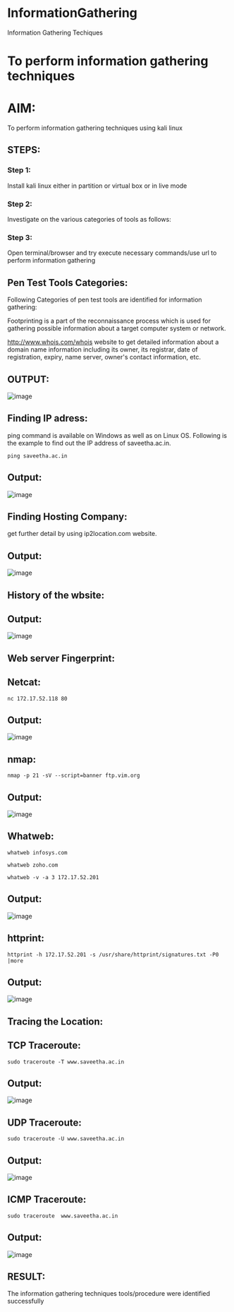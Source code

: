 # InformationGathering
Information Gathering Techiques

# To perform information gathering techniques

# AIM:

To perform information gathering techniques using kali linux 

## STEPS:

### Step 1:

Install kali linux either in partition or virtual box or in live mode

### Step 2:

Investigate on the various categories of tools as follows:

### Step 3:
Open terminal/browser and try execute necessary commands/use url to perform information gathering
## Pen Test Tools Categories:
Following Categories of pen test tools are identified for information gathering:

Footprinting is a part of the reconnaissance process which is used for gathering possible information about a target computer system or network.

http://www.whois.com/whois website to get detailed information about a domain name information including its owner, its registrar, date of registration, expiry, name server, owner's contact information, etc.


## OUTPUT:
![image](https://github.com/SivaramakrishnanBaskar/InformationGathering/assets/119476322/59820041-8367-453e-a81a-a5bccabd606c)


## Finding IP adress:
ping command is available on Windows as well as on Linux OS. Following is the example to find out the IP address of saveetha.ac.in.
```
ping saveetha.ac.in
```

## Output:
![image](https://github.com/SivaramakrishnanBaskar/InformationGathering/assets/119476322/9fd666d7-178e-44a3-a189-bbe16245b252)

## Finding Hosting Company:
get further detail by using ip2location.com website.

## Output:
![image](https://github.com/SivaramakrishnanBaskar/InformationGathering/assets/119476322/22fc1cdb-d010-489d-a09e-ef6af13fe456)

## History of the wbsite:

## Output:
![image](https://github.com/SivaramakrishnanBaskar/InformationGathering/assets/119476322/cc0a50aa-e7ab-498c-ad37-92b2c37f2f43)

## Web server Fingerprint:

## Netcat:
```
nc 172.17.52.118 80
```
## Output:
![image](https://github.com/SivaramakrishnanBaskar/InformationGathering/assets/119476322/f15dc628-7530-46c0-b671-d350455ee9e4)

## nmap:
```
nmap -p 21 -sV --script=banner ftp.vim.org
```
## Output:
![image](https://github.com/SivaramakrishnanBaskar/InformationGathering/assets/119476322/be4848d6-95e1-45fc-ad89-e9cae00d56b4)

## Whatweb:
```
whatweb infosys.com
```
```
whatweb zoho.com
```
```
whatweb -v -a 3 172.17.52.201
```
## Output:
![image](https://github.com/SivaramakrishnanBaskar/InformationGathering/assets/119476322/42dfba74-132f-42f6-8a70-435a3b22c2a4)

## httprint:
```
httprint -h 172.17.52.201 -s /usr/share/httprint/signatures.txt -P0 |more
```
## Output:
![image](https://github.com/SivaramakrishnanBaskar/InformationGathering/assets/119476322/76d3af04-1977-4993-a40a-030c97deff77)

## Tracing the Location:

## TCP Traceroute:
```
sudo traceroute -T www.saveetha.ac.in
```
## Output:
![image](https://github.com/SivaramakrishnanBaskar/InformationGathering/assets/119476322/5daa88ef-bf8f-49ce-a3fd-35697b1c4e7a)

## UDP Traceroute:
```
sudo traceroute -U www.saveetha.ac.in
```
## Output:
![image](https://github.com/SivaramakrishnanBaskar/InformationGathering/assets/119476322/a187efab-e6df-4a51-a743-b3662f88952d)

## ICMP Traceroute:
```
sudo traceroute  www.saveetha.ac.in
```
## Output:
![image](https://github.com/SivaramakrishnanBaskar/InformationGathering/assets/119476322/ae5e5156-dec5-405d-b9f9-f3c43a080b2c)

## RESULT:
The information gathering techniques tools/procedure were  identified successfully
